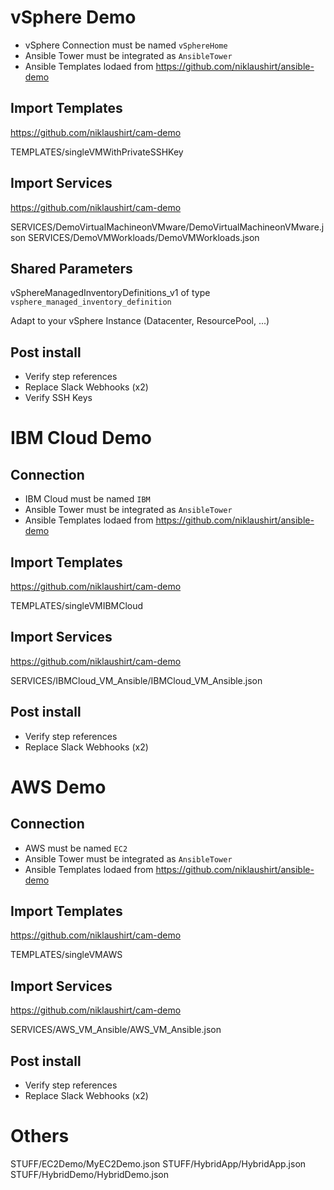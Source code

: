 # vSphere Demo

* vSphere Connection must be named `vSphereHome`
* Ansible Tower must be integrated as `AnsibleTower`
* Ansible Templates lodaed from https://github.com/niklaushirt/ansible-demo



## Import Templates
https://github.com/niklaushirt/cam-demo

TEMPLATES/singleVMWithPrivateSSHKey

## Import Services

https://github.com/niklaushirt/cam-demo

SERVICES/DemoVirtualMachineonVMware/DemoVirtualMachineonVMware.json
SERVICES/DemoVMWorkloads/DemoVMWorkloads.json

## Shared Parameters

vSphereManagedInventoryDefinitions_v1 of type `vsphere_managed_inventory_definition`

Adapt to your vSphere Instance (Datacenter, ResourcePool, ...)

## Post install 

* Verify step references
* Replace Slack Webhooks (x2)
* Verify SSH Keys




# IBM Cloud Demo

## Connection

* IBM Cloud must be named `IBM`
* Ansible Tower must be integrated as `AnsibleTower`
* Ansible Templates lodaed from https://github.com/niklaushirt/ansible-demo


## Import Templates
https://github.com/niklaushirt/cam-demo

TEMPLATES/singleVMIBMCloud

## Import Services

https://github.com/niklaushirt/cam-demo

SERVICES/IBMCloud_VM_Ansible/IBMCloud_VM_Ansible.json

## Post install 

* Verify step references
* Replace Slack Webhooks (x2)








# AWS Demo

## Connection

* AWS must be named `EC2`
* Ansible Tower must be integrated as `AnsibleTower`
* Ansible Templates lodaed from https://github.com/niklaushirt/ansible-demo


## Import Templates
https://github.com/niklaushirt/cam-demo

TEMPLATES/singleVMAWS

## Import Services

https://github.com/niklaushirt/cam-demo

SERVICES/AWS_VM_Ansible/AWS_VM_Ansible.json

## Post install 

* Verify step references
* Replace Slack Webhooks (x2)




# Others

STUFF/EC2Demo/MyEC2Demo.json
STUFF/HybridApp/HybridApp.json
STUFF/HybridDemo/HybridDemo.json





